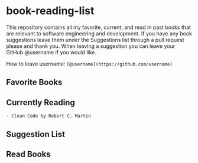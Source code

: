 # book-reading-list

This repository contains all my favorite, current, and read 
in past books that are relevant to software engineering and 
development. If you have any book suggestions leave them 
under the Suggestions list through a pull request please 
and thank you. When leaving a suggestion you can leave your 
GitHub @username if you would like.

How to leave username: `[@username](https://github.com/username)`

## Favorite Books

## Currently Reading
	- Clean Code by Robert C. Martin
	
## Suggestion List 

## Read Books

